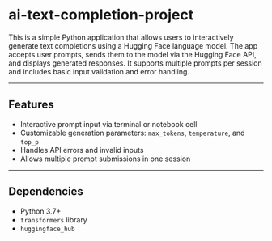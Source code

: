 # ai-text-completion-project

This is a simple Python application that allows users to interactively generate text completions using a Hugging Face language model. The app accepts user prompts, sends them to the model via the Hugging Face API, and displays generated responses. It supports multiple prompts per session and includes basic input validation and error handling.

---

## Features

- Interactive prompt input via terminal or notebook cell
- Customizable generation parameters: `max_tokens`, `temperature`, and `top_p`
- Handles API errors and invalid inputs
- Allows multiple prompt submissions in one session

---

## Dependencies

- Python 3.7+
- `transformers` library
- `huggingface_hub`

